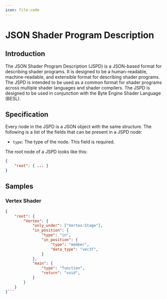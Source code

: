 ```yaml
---
icon: file-code
---
```


# JSON Shader Program Description
## Introduction
The JSON Shader Program Description (JSPD) is a JSON-based format for describing shader programs. It is designed to be a human-readable, machine-readable, and extensible format for describing shader programs. The JSPD is intended to be used as a common format for shader programs across multiple shader languages and shader compilers. The JSPD is designed to be used in conjunction with the Byte Engine Shader Language (BESL).

## Specification
Every node in the JSPD is a JSON object with the same structure. The following is a list of the fields that can be present in a JSPD node:
- `type`: The type of the node. This field is required.

The root node of a JSPD looks like this:
```json
{
	"root": { ... }
}
```

## Samples
### Vertex Shader
```json
{
	"root": {
		"Vertex": {
			"only_under": ["Vertex:Stage"],
			"in_position": {
				"type": "in",
				"in_position": {
					"type": "member",
					"data_type": "vec3f",
				}
			},
			"main": {
				"type": "function",
				"return": "void",
			}
		}
	}
}```